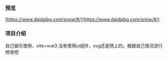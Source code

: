 ### 预览
[https://www.daidaibg.com/snow/#/](https://www.daidaibg.com/snow/#/)

### 项目介绍
自己娱乐使用，vite+vue3 没有使用ui组件，svg还是网上的。根据自己情况进行修改吧